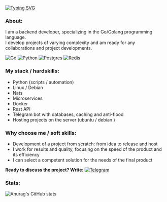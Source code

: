 
[![Typing SVG](https://readme-typing-svg.herokuapp.com?font=Fira+Code&size=25&duration=10000&pause=1000&color=F7F7F7&width=435&lines=wnderbin)](https://git.io/typing-svg)


### About:
I am a backend developer, specializing in the Go/Golang programming language. \
I develop projects of varying complexity and am ready for any collaborations and project developments.

[![Go](https://img.shields.io/badge/Go-%2300ADD8.svg?&logo=go&logoColor=white)](#)
[![Python](https://img.shields.io/badge/Python-3776AB?logo=python&logoColor=fff)](#)
[![Postgres](https://img.shields.io/badge/Postgres-%23316192.svg?logo=postgresql&logoColor=white)](#)
[![Redis](https://img.shields.io/badge/Redis-%23DD0031.svg?logo=redis&logoColor=white)](#)

### My stack / hardskills:
* Python (scripts / automation)
* Linux / Debian
* Nats
* Microservices
* Docker
* Rest API
* Telegram bot with databases, caching and anti-flood
* Hosting projects on the server (ubuntu / debian )

### Why choose me / soft skills:
* Development of a project from scratch: from idea to release and host
* I work for results and quality, focusing on the speed of the product and its efficiency
* I can select a competent solution for the needs of the final product

**Ready to discuss the project? Write:** [![Telegram](https://img.shields.io/badge/Telegram-2CA5E0?logo=telegram&logoColor=white)](https://t.me/wnderbin)


### Stats:
![Anurag's GitHub stats](https://github-readme-stats.vercel.app/api?username=wnderbin&theme=rose_pine&hide_border=true&show_icons=true)

